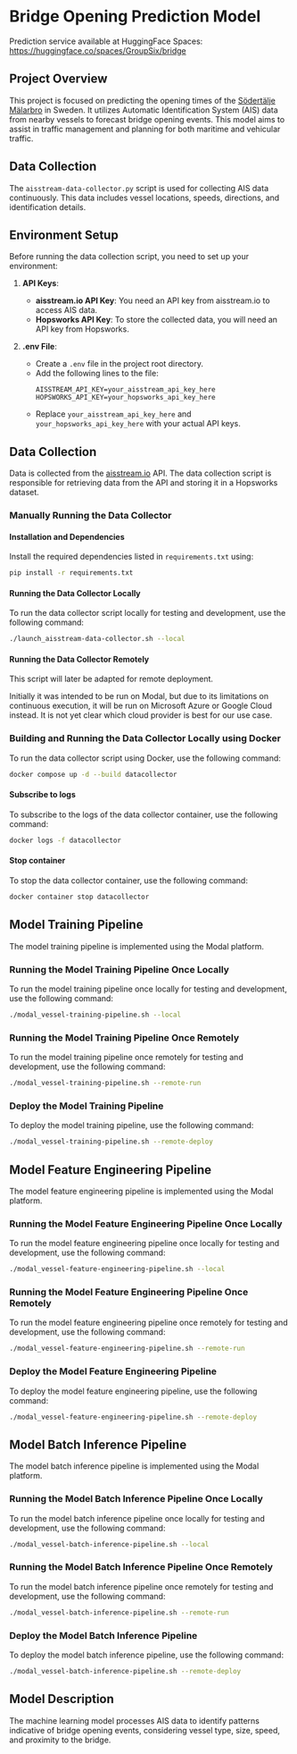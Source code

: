 # Bridge Opening Prediction Model

Prediction service available at HuggingFace Spaces:
https://huggingface.co/spaces/GroupSix/bridge

## Project Overview
This project is focused on predicting the opening times of the 
[Södertälje Mälarbro](https://www.sjofartsverket.se/sv/tjanster/kanaler-slussar-broar/sodertalje---malarbron/) 
in Sweden. It utilizes Automatic Identification System (AIS) data from nearby vessels to forecast bridge opening events. 
This model aims to assist in traffic management and planning for both maritime and vehicular traffic.

## Data Collection
The `aisstream-data-collector.py` script is used for collecting AIS data continuously.
This data includes vessel locations, speeds, directions, and identification details.

## Environment Setup
Before running the data collection script, you need to set up your environment:

1. **API Keys**: 
   - **aisstream.io API Key**: You need an API key from aisstream.io to access AIS data. 
   - **Hopsworks API Key**: To store the collected data, you will need an API key from Hopsworks.

2. **.env File**: 
   - Create a `.env` file in the project root directory.
   - Add the following lines to the file:
     ```
     AISSTREAM_API_KEY=your_aisstream_api_key_here
     HOPSWORKS_API_KEY=your_hopsworks_api_key_here
     ```
   - Replace `your_aisstream_api_key_here` and `your_hopsworks_api_key_here` with your actual API keys.

## Data Collection
Data is collected from the [aisstream.io](https://aisstream.io/) API. The data collection script is responsible for
retrieving data from the API and storing it in a Hopsworks dataset.

### Manually Running the Data Collector
#### Installation and Dependencies
Install the required dependencies listed in `requirements.txt` using:

```bash
pip install -r requirements.txt
```

#### Running the Data Collector Locally
To run the data collector script locally for testing and development, use the following command:

```bash
./launch_aisstream-data-collector.sh --local
```

#### Running the Data Collector Remotely
This script will later be adapted for remote deployment.

Initially it was intended to be run on Modal, but due to its limitations on continuous execution, it will be run on 
Microsoft Azure or Google Cloud instead. It is not yet clear which cloud provider is best for our use case.

### Building and Running the Data Collector Locally using Docker
To run the data collector script using Docker, use the following command:

```bash
docker compose up -d --build datacollector
```

#### Subscribe to logs
To subscribe to the logs of the data collector container, use the following command:
```bash
docker logs -f datacollector
```

#### Stop container
To stop the data collector container, use the following command:
```bash
docker container stop datacollector
```

## Model Training Pipeline
The model training pipeline is implemented using the Modal platform. 

### Running the Model Training Pipeline Once Locally
To run the model training pipeline once locally for testing and development, use the following command:

```bash
./modal_vessel-training-pipeline.sh --local
```

### Running the Model Training Pipeline Once Remotely
To run the model training pipeline once remotely for testing and development, use the following command:

```bash
./modal_vessel-training-pipeline.sh --remote-run
```

### Deploy the Model Training Pipeline
To deploy the model training pipeline, use the following command:

```bash
./modal_vessel-training-pipeline.sh --remote-deploy
```

## Model Feature Engineering Pipeline
The model feature engineering pipeline is implemented using the Modal platform.

### Running the Model Feature Engineering Pipeline Once Locally
To run the model feature engineering pipeline once locally for testing and development, use the following command:

```bash
./modal_vessel-feature-engineering-pipeline.sh --local
```

### Running the Model Feature Engineering Pipeline Once Remotely
To run the model feature engineering pipeline once remotely for testing and development, use the following command:

```bash
./modal_vessel-feature-engineering-pipeline.sh --remote-run
```

### Deploy the Model Feature Engineering Pipeline
To deploy the model feature engineering pipeline, use the following command:

```bash
./modal_vessel-feature-engineering-pipeline.sh --remote-deploy
```

## Model Batch Inference Pipeline
The model batch inference pipeline is implemented using the Modal platform.

### Running the Model Batch Inference Pipeline Once Locally
To run the model batch inference pipeline once locally for testing and development, use the following command:

```bash
./modal_vessel-batch-inference-pipeline.sh --local
```

### Running the Model Batch Inference Pipeline Once Remotely
To run the model batch inference pipeline once remotely for testing and development, use the following command:

```bash
./modal_vessel-batch-inference-pipeline.sh --remote-run
```

### Deploy the Model Batch Inference Pipeline
To deploy the model batch inference pipeline, use the following command:

```bash
./modal_vessel-batch-inference-pipeline.sh --remote-deploy
```

## Model Description
The machine learning model processes AIS data to identify patterns indicative of bridge opening events, considering 
vessel type, size, speed, and proximity to the bridge.
